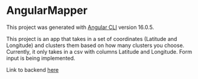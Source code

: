 # AngularMapper

This project was generated with [Angular CLI](https://github.com/angular/angular-cli) version 16.0.5.

This project is an app that takes in a set of coordinates (Latitude and Longitude) and clusters them based on how many clusters you choose.
Currently, it only takes in a csv with columns Latitude and Longitude. Form input is being implemented.

Link to backend [here](https://github.com/yujiho1910/cluster_backend)

<!---
## Development server

Run `ng serve` for a dev server. Navigate to `http://localhost:4200/`. The application will automatically reload if you change any of the source files.

## Code scaffolding

Run `ng generate component component-name` to generate a new component. You can also use `ng generate directive|pipe|service|class|guard|interface|enum|module`.

## Build

Run `ng build` to build the project. The build artifacts will be stored in the `dist/` directory.

## Running unit tests

Run `ng test` to execute the unit tests via [Karma](https://karma-runner.github.io).

## Running end-to-end tests

Run `ng e2e` to execute the end-to-end tests via a platform of your choice. To use this command, you need to first add a package that implements end-to-end testing capabilities.

## Further help

To get more help on the Angular CLI use `ng help` or go check out the [Angular CLI Overview and Command Reference](https://angular.io/cli) page. -->
